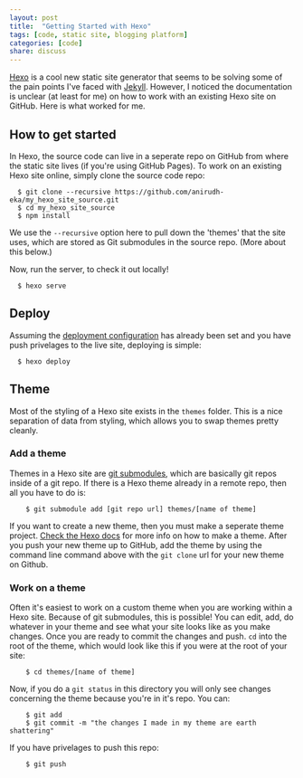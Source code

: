 ```yaml
---
layout: post
title:  "Getting Started with Hexo"
tags: [code, static site, blogging platform]
categories: [code]
share: discuss
---
```


[Hexo](http://www.hexo.io) is a cool new static site generator that seems to be solving some of the pain points I've faced with [Jekyll](http://jekyllrb.com/). However, I noticed the documentation is unclear (at least for me) on how to work with an existing Hexo site on GitHub. Here is what worked for me.

<span style='display: none;'><!--more--></span>

## How to get started

In Hexo, the source code can live in a seperate repo on GitHub from where the static site lives (if you're using GitHub Pages). To work on an existing Hexo site online, simply clone the source code repo:

```
  $ git clone --recursive https://github.com/anirudh-eka/my_hexo_site_source.git
  $ cd my_hexo_site_source
  $ npm install
```

We use the `--recursive` option here to pull down the 'themes' that the site uses, which are stored as Git submodules in the source repo. (More about this below.)

Now, run the server, to check it out locally!

```
  $ hexo serve
```

## Deploy

Assuming the [deployment configuration](https://hexo.io/docs/deployment.html) has already been set and you have push privelages to the live site, deploying is simple:

```
  $ hexo deploy
```

## Theme

Most of the styling of a Hexo site exists in the `themes` folder. This is a nice separation of data from styling, which allows you to swap themes pretty cleanly. 

### Add a theme

Themes in a Hexo site are [git submodules](https://git-scm.com/book/en/v2/Git-Tools-Submodules), which are basically git repos inside of a git repo. If there is a Hexo theme already in a remote repo, then all you have to do is:

```
	$ git submodule add [git repo url] themes/[name of theme]
```

If you want to create a new theme, then you must make a seperate theme project. [Check the Hexo docs](https://hexo.io/docs/themes.html) for more info on how to make a theme. After you push your new theme up to GitHub, add the theme by using the command line command above with the `git clone` url for your new theme on Github.

### Work on a theme

Often it's easiest to work on a custom theme when you are working within a Hexo site. Because of git submodules, this is possible! You can edit, add, do whatever in your theme and see what your site looks like as you make changes. Once you are ready to commit the changes and push. `cd` into the root of the theme, which would look like this if you were at the root of your site:

```
	$ cd themes/[name of theme]
``` 

Now, if you do a `git status` in this directory you will only see changes concerning the theme because you're in it's repo. You can:

```
	$ git add
	$ git commit -m "the changes I made in my theme are earth shattering"
```

 If you have privelages to push this repo:

```
 	$ git push
```
